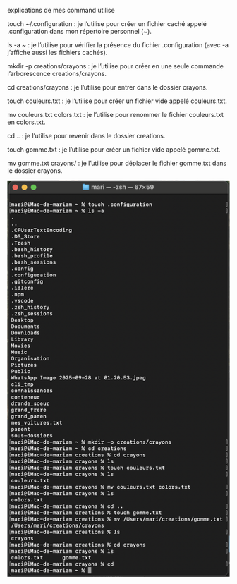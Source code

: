 explications de mes command utilise 
 
 
 
touch ~/.configuration : je l’utilise pour créer un fichier caché appelé .configuration dans mon répertoire personnel (~).

ls -a ~ : je l’utilise pour vérifier la présence du fichier .configuration (avec -a j’affiche aussi les fichiers cachés).

mkdir -p creations/crayons : je l’utilise pour créer en une seule commande l’arborescence creations/crayons.

cd creations/crayons : je l’utilise pour entrer dans le dossier crayons.

touch couleurs.txt : je l’utilise pour créer un fichier vide appelé couleurs.txt.

mv couleurs.txt colors.txt : je l’utilise pour renommer le fichier couleurs.txt en colors.txt.

cd .. : je l’utilise pour revenir dans le dossier creations.

touch gomme.txt : je l’utilise pour créer un fichier vide appelé gomme.txt.

mv gomme.txt crayons/ : je l’utilise pour déplacer le fichier gomme.txt dans le dossier crayons.


![](image/exo4_capture4.png)